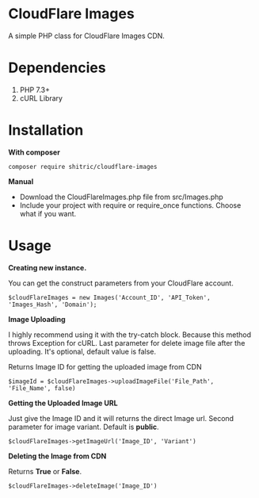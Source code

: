 
# CloudFlare Images
A simple PHP class for CloudFlare Images CDN.

# Dependencies

1. PHP 7.3+
2. cURL Library

# Installation

**With composer**

    composer require shitric/cloudflare-images

**Manual**

- Download the CloudFlareImages.php file from src/Images.php
- Include your project with require or require_once functions. Choose what if you want.

# Usage

**Creating new instance.**

You can get the construct parameters from your CloudFlare account.

    $cloudFlareImages = new Images('Account_ID', 'API_Token', 'Images_Hash', 'Domain');

**Image Uploading**

I highly recommend using it with the try-catch block. Because this method throws Exception for cURL.
Last parameter for delete image file after the uploading. It's optional, default value is false.

Returns Image ID for getting the uploaded image from CDN

    $imageId = $cloudFlareImages->uploadImageFile('File_Path', 'File_Name', false)

**Getting the Uploaded Image URL**

Just give the Image ID and it will returns the direct Image url. Second parameter for image variant. Default is **public**.

    $cloudFlareImages->getImageUrl('Image_ID', 'Variant')

**Deleting the Image from CDN**

Returns **True** or **False**.

    $cloudFlareImages->deleteImage('Image_ID')
